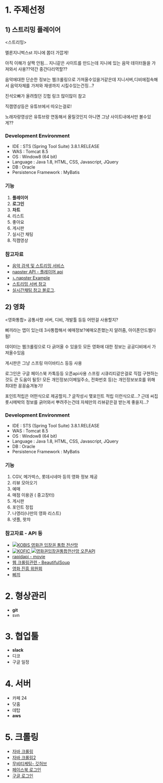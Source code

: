 
# 1. 주제선정


## 1) 스트리밍 플레이어

<스트리밍>

멜론지니벅스st
지니에 쫌더 가깝게!

아직 이해가 살짝 안됨...
지니같은 사이트를 만드는데 지니에 있는 음악 데이터들을 가져와서 사용??약간 중간다리역할??

음악에대한 단순한 정보는 웹크롤링으로 가져올수있을거같은데
지니서버,디비에접속해서 음악자체를 가져와 재생까지 시킬수있는건징...?



진석오빠가 올려줬던 깃헙 링크 많이많이 참고

직캠영상등은 유튜브에서 따오는걸로!

노래자랑영상은 유튜브랑 연동해서 올릴것인지 아니면 그냥 사이트내에서만 볼수있게??



### Development Environment

-   IDE : STS (Spring Tool Suite) 3.8.1.RELEASE
-   WAS : Tomcat 8.5
-   OS : Window8 (64 bit)
-   Language : Java 1.8, HTML, CSS, Javascript, JQuery
-   DB : Oracle 
-   Persistence Framework : MyBatis

### 기능

1. **플레이어**
2. **로그인**
3. **차트**
4. 리스트
5. 좋아요
6. 게시판
7. 실시간 채팅
8. 직캠영상
 
### 참고자료

- [음악 검색 및 스트리밍 서비스](https://github.com/kinayoon/Music-Searching-and-Streaming)
- [napster API - 플레이어 api](https://developer.napster.com/)
- [ㄴnapster Example](https://jsfiddle.net/napstercat/c4zczg6j/?utm_source=website&utm_medium=embed&utm_campaign=c4zczg6j)
- [스트리밍 서버 참고](http://aodis.egloos.com/m/5962812)
- [실시간채팅 참고 블로그](https://codevkr.tistory.com/58).


## 2) 영화

<영화통합>
공통사항
서버, 디비, 개발툴 등등 어떤걸 사용할지?



삐끼라는 앱이 있는데 3사통합해서 예매정보?예매오픈했는지 알려줌, 아이폰안드웹다됨!

데이터는 웹크롤링으로 다 긁어올 수 있을듯
모든 영화에 대한 정보는 공공디비에서 가져올수있음

게시판은 그냥 스프링 마이바티스 등등 사용

로그인은 구글 페이스북 카톡등등 오픈api사용
스프링 시큐리티같은걸로 직접 구현하는것도 큰 도움이 될듯! 
모든 개인정보(이메일주소, 전화번호 등)는 개인정보보호를 위해 최대한 꽁꽁숨겨놓기!

포인트적립은 어떤식으로 제공할지..?
글작성시 몇포인트 적립 이런식으로...?
근데 씨집롯시메박의 정보를 긁어와서 뿌려주는건데 
자체만의 리뷰같은걸 받는게 좋을지...?




### Development Environment


-   IDE : STS (Spring Tool Suite) 3.8.1.RELEASE
-   WAS : Tomcat 8.5
-   OS : Window8 (64 bit)
-   Language : Java 1.8, HTML, CSS, Javascript, JQuery
-   DB : Oracle 
-   Persistence Framework : MyBatis


### 기능

1. CGV, 메가박스, 롯데시네마 등의 영화 정보 제공
2. 리뷰 모아오기
3. 예매
4. 매점 이용권 ( 중고장터)
5. 게시판
6. 포인트 정립
7. 나영리(나만의 영화 리스트)
8. 넷플, 왓챠


### 참고자료 - API 등
- [![KOBIS 영화관 입장권 통합 전산망](http://www.kobis.or.kr/kobis/web/comm/images/comm/logo_comm.png)](http://www.kobis.or.kr/kobis/business/mast/mvie/findOpenScheduleList.do)
- [ ![KOFIC](http://www.kobis.or.kr/kobisopenapi/web/images/common/logo.gif)  ![영화권입장권통합전산망 오픈API](http://www.kobis.or.kr/kobisopenapi/web/images/common/logo_sub.gif)](http://www.kobis.or.kr/kobisopenapi/homepg/apiservice/searchServiceInfo.do)
- [rapidapi - movie](https://rapidapi.com/collection/movie-apis)
- [웹 크롤링관련 - BeautifulSoup ](https://www.yceffort.kr/2018/11/05/web-crwaling-for-naver-movie/)
- [영화 진흥 위원회](https://www.kofic.or.kr/kofic/business/infm/introData.do)
- [삐끼](http://extmovie.maxmovie.com/xe/movietalk/16810353)

# 2. 형상관리
- **git**
- svn

# 3. 협업툴
- **slack**
- 디코
- 구글 일정

# 4. 서버

- 카페 24
- 닷홈
- 데탑
- **aws**



# 5. 크롤링

- [자바 크롤링](https://ktko.tistory.com/entry/JSOUP%EB%A1%9C-%EC%9E%90%EB%B0%94%EB%8F%84-%ED%81%AC%EB%A1%A4%EB%A7%81%EC%9D%B4-%EA%B0%80%EB%8A%A5%ED%95%98%EB%8B%A4)
- [자바 크롤링2](https://ospetabyte.tistory.com/275)
- [무비티케팅- 깃허브](https://github.com/hhk2745/SpringProject_Movie-Ticketing-Site)
- [페이스북 로그인](https://gdtbgl93.tistory.com/75?category=786675)
- [구글 로그인]()
<!--stackedit_data:
eyJoaXN0b3J5IjpbLTE1MTQ1Njg3MiwtMTM5MDQ3NDkyMCwtMj
g5MjAyNzk5XX0=
-->